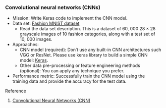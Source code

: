 ### Convolutional neural networks (CNNs)

* Mission: Write Keras code to implement the CNN model.
* Data set: [Fashion MNIST dataset](https://keras.io/api/datasets/fashion_mnist/)
  - Read the data set description. This is a dataset of 60, 000 28 × 28 grayscale images of 10 fashion categories, along with a test set of 10, 000 images.
* Approaches:
  - CNN model (required): Don’t use any built-in CNN architectures such VGG or ResNet. Please use keras library to build a simple CNN model: [Keras](https://keras.io/).
  - Other data pre-processing or feature engineering methods (optional): You can apply any technique you prefer.
* Performance metric: Successfully train the CNN model using the training data and provide the accuracy for the test data.

Reference 
1. [Convolutional Neural Networks (CNN)](https://www.tensorflow.org/tutorials/images/cnn)
